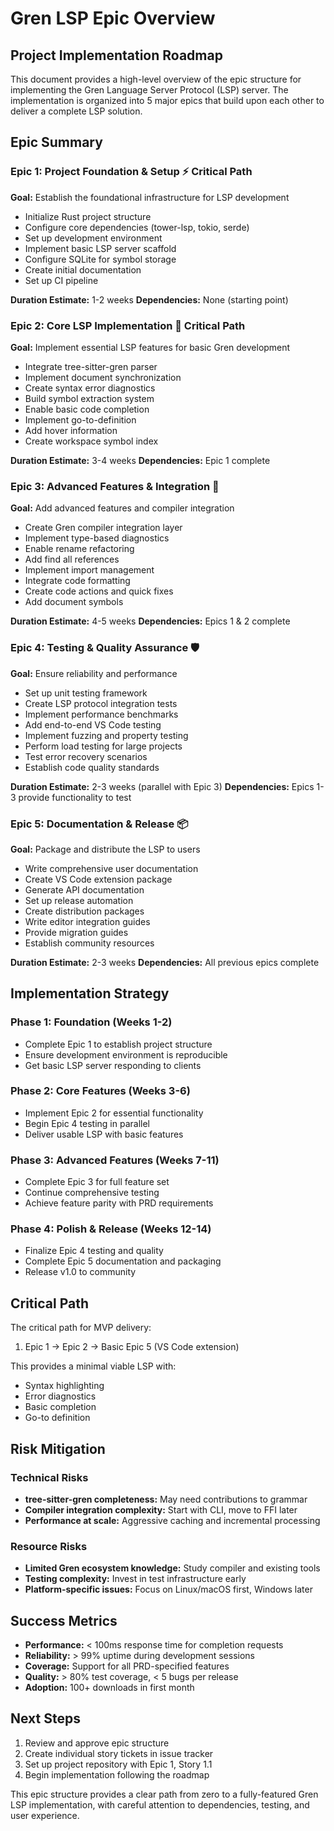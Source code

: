 # Gren LSP Epic Overview

## Project Implementation Roadmap

This document provides a high-level overview of the epic structure for implementing the Gren Language Server Protocol (LSP) server. The implementation is organized into 5 major epics that build upon each other to deliver a complete LSP solution.

## Epic Summary

### Epic 1: Project Foundation & Setup ⚡ Critical Path
**Goal:** Establish the foundational infrastructure for LSP development
- Initialize Rust project structure
- Configure core dependencies (tower-lsp, tokio, serde)
- Set up development environment
- Implement basic LSP server scaffold
- Configure SQLite for symbol storage
- Create initial documentation
- Set up CI pipeline

**Duration Estimate:** 1-2 weeks
**Dependencies:** None (starting point)

### Epic 2: Core LSP Implementation 🎯 Critical Path
**Goal:** Implement essential LSP features for basic Gren development
- Integrate tree-sitter-gren parser
- Implement document synchronization
- Create syntax error diagnostics
- Build symbol extraction system
- Enable basic code completion
- Implement go-to-definition
- Add hover information
- Create workspace symbol index

**Duration Estimate:** 3-4 weeks
**Dependencies:** Epic 1 complete

### Epic 3: Advanced Features & Integration 🚀
**Goal:** Add advanced features and compiler integration
- Create Gren compiler integration layer
- Implement type-based diagnostics
- Enable rename refactoring
- Add find all references
- Implement import management
- Integrate code formatting
- Create code actions and quick fixes
- Add document symbols

**Duration Estimate:** 4-5 weeks
**Dependencies:** Epics 1 & 2 complete

### Epic 4: Testing & Quality Assurance 🛡️
**Goal:** Ensure reliability and performance
- Set up unit testing framework
- Create LSP protocol integration tests
- Implement performance benchmarks
- Add end-to-end VS Code testing
- Implement fuzzing and property testing
- Perform load testing for large projects
- Test error recovery scenarios
- Establish code quality standards

**Duration Estimate:** 2-3 weeks (parallel with Epic 3)
**Dependencies:** Epics 1-3 provide functionality to test

### Epic 5: Documentation & Release 📦
**Goal:** Package and distribute the LSP to users
- Write comprehensive user documentation
- Create VS Code extension package
- Generate API documentation
- Set up release automation
- Create distribution packages
- Write editor integration guides
- Provide migration guides
- Establish community resources

**Duration Estimate:** 2-3 weeks
**Dependencies:** All previous epics complete

## Implementation Strategy

### Phase 1: Foundation (Weeks 1-2)
- Complete Epic 1 to establish project structure
- Ensure development environment is reproducible
- Get basic LSP server responding to clients

### Phase 2: Core Features (Weeks 3-6)
- Implement Epic 2 for essential functionality
- Begin Epic 4 testing in parallel
- Deliver usable LSP with basic features

### Phase 3: Advanced Features (Weeks 7-11)
- Complete Epic 3 for full feature set
- Continue comprehensive testing
- Achieve feature parity with PRD requirements

### Phase 4: Polish & Release (Weeks 12-14)
- Finalize Epic 4 testing and quality
- Complete Epic 5 documentation and packaging
- Release v1.0 to community

## Critical Path

The critical path for MVP delivery:
1. Epic 1 → Epic 2 → Basic Epic 5 (VS Code extension)

This provides a minimal viable LSP with:
- Syntax highlighting
- Error diagnostics
- Basic completion
- Go-to definition

## Risk Mitigation

### Technical Risks
- **tree-sitter-gren completeness:** May need contributions to grammar
- **Compiler integration complexity:** Start with CLI, move to FFI later
- **Performance at scale:** Aggressive caching and incremental processing

### Resource Risks
- **Limited Gren ecosystem knowledge:** Study compiler and existing tools
- **Testing complexity:** Invest in test infrastructure early
- **Platform-specific issues:** Focus on Linux/macOS first, Windows later

## Success Metrics

- **Performance:** < 100ms response time for completion requests
- **Reliability:** > 99% uptime during development sessions
- **Coverage:** Support for all PRD-specified features
- **Quality:** > 80% test coverage, < 5 bugs per release
- **Adoption:** 100+ downloads in first month

## Next Steps

1. Review and approve epic structure
2. Create individual story tickets in issue tracker
3. Set up project repository with Epic 1, Story 1.1
4. Begin implementation following the roadmap

This epic structure provides a clear path from zero to a fully-featured Gren LSP implementation, with careful attention to dependencies, testing, and user experience.